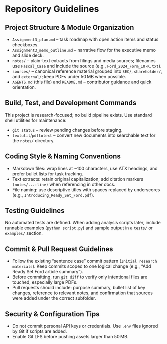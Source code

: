 # Repository Guidelines

## Project Structure & Module Organization
- `Assignment3_plan.md` – task roadmap with open action items and status checkboxes.
- `Assignment3_memo_outline.md` – narrative flow for the executive memo and slide deck.
- `notes/` – plain-text extracts from filings and media sources; filenames use `Pascal_Case` and include the source (e.g., `Ford_2024_Form_10-K.txt`).
- `sources/` – canonical reference material grouped into `SEC/`, `shareholder/`, and `external/`; keep PDFs under 50 MB when possible.
- `AGENTS.md` (this file) and `README.md` – contributor guidance and quick orientation.

## Build, Test, and Development Commands
This project is research-focused; no build pipeline exists. Use standard shell utilities for maintenance:
- `git status` – review pending changes before staging.
- `textutil`/`pdftotext` – convert new documents into searchable text for the `notes/` directory.

## Coding Style & Naming Conventions
- Markdown files: wrap lines at ~100 characters, use ATX headings, and prefer bullet lists for task tracking.
- Text extracts: retain original capitalization; add citation markers `(notes/...:line)` when referencing in other docs.
- File naming: use descriptive titles with spaces replaced by underscores (e.g., `Introducing_Ready_Set_Ford.pdf`).

## Testing Guidelines
No automated tests are defined. When adding analysis scripts later, include runnable examples (`python script.py`) and sample output in a `tests/` or `examples/` section.

## Commit & Pull Request Guidelines
- Follow the existing “sentence case” commit pattern (`Initial research materials`). Keep commits scoped to one logical change (e.g., “Add Ready Set Ford article summary”).
- Before committing, run `git diff` to verify only intentional files are touched, especially large PDFs.
- Pull requests should include: purpose summary, bullet list of key changes, reference to relevant notes, and confirmation that sources were added under the correct subfolder.

## Security & Configuration Tips
- Do not commit personal API keys or credentials. Use `.env` files ignored by Git if scripts are added.
- Enable Git LFS before pushing assets larger than 50 MB.
